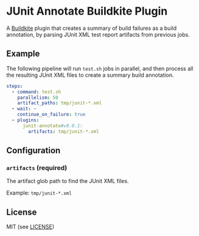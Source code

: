 # JUnit Annotate Buildkite Plugin

A [Buildkite](https://buildkite.com/) plugin that creates a summary of build failures as a build annotation, by parsing JUnit XML test report artifacts from previous jobs.

## Example

The following pipeline will run `test.sh` jobs in parallel, and then process all the resulting JUnit XML files to create a summary build annotation.

```yml
steps:
  - command: test.sh
    parallelism: 50
    artifact_paths: tmp/junit-*.xml
  - wait: ~
    continue_on_failure: true
  - plugins:
      junit-annotate#v0.0.1:
        artifacts: tmp/junit-*.xml
```

## Configuration

### `artifacts` (required)

The artifact glob path to find the JUnit XML files.

Example: `tmp/junit-*.xml`

## License

MIT (see [LICENSE](LICENSE))